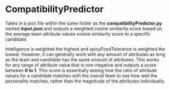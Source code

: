 # CompatibilityPredictor
Takes in a json file within the same folder as the **compatibilityPredictor.py** named **input.json** and outputs a weighted cosine similarity score based on the average team attribute values cosine similarity score to a specific candidate. 

Intelligence is weighted the highest and spicyFoodTolerance is weighted the lowest. However, it can generally work with any amount of attributes as long as the team and candidate has the same amount of attributes. This works for any range of attribute value that is non-negative and outputs a score between **0 to 1**. This score is essentially seeing how the ratio of attribute values for a candidate matches with the overall team to see how well the personality matches, rather than the magnitude of the attributes individually.
